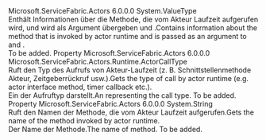 <Type Name="ActorMethodContext" FullName="Microsoft.ServiceFabric.Actors.Runtime.ActorMethodContext">
  <TypeSignature Language="C#" Value="public struct ActorMethodContext" />
  <TypeSignature Language="ILAsm" Value=".class public sequential ansi sealed beforefieldinit ActorMethodContext extends System.ValueType" />
  <TypeSignature Language="DocId" Value="T:Microsoft.ServiceFabric.Actors.Runtime.ActorMethodContext" />
  <TypeSignature Language="VB.NET" Value="Public Structure ActorMethodContext" />
  <TypeSignature Language="F#" Value="type ActorMethodContext = struct" />
  <AssemblyInfo>
    <AssemblyName>Microsoft.ServiceFabric.Actors</AssemblyName>
    <AssemblyVersion>6.0.0.0</AssemblyVersion>
  </AssemblyInfo>
  <Base>
    <BaseTypeName>System.ValueType</BaseTypeName>
  </Base>
  <Interfaces />
  <Docs>
    <summary>
            <span data-ttu-id="07189-101">Enthält Informationen über die Methode, die vom Akteur Laufzeit aufgerufen wird, und wird als Argument übergeben <see cref="M:Microsoft.ServiceFabric.Actors.Runtime.ActorBase.OnPreActorMethodAsync(Microsoft.ServiceFabric.Actors.Runtime.ActorMethodContext)" /> und <see cref="M:Microsoft.ServiceFabric.Actors.Runtime.ActorBase.OnPostActorMethodAsync(Microsoft.ServiceFabric.Actors.Runtime.ActorMethodContext)" />.</span><span class="sxs-lookup"><span data-stu-id="07189-101">Contains information about the method that is invoked by actor runtime and is passed as an argument to <see cref="M:Microsoft.ServiceFabric.Actors.Runtime.ActorBase.OnPreActorMethodAsync(Microsoft.ServiceFabric.Actors.Runtime.ActorMethodContext)" /> and <see cref="M:Microsoft.ServiceFabric.Actors.Runtime.ActorBase.OnPostActorMethodAsync(Microsoft.ServiceFabric.Actors.Runtime.ActorMethodContext)" />.</span></span>
            </summary>
    <remarks>To be added.</remarks>
  </Docs>
  <Members>
    <Member MemberName="CallType">
      <MemberSignature Language="C#" Value="public Microsoft.ServiceFabric.Actors.Runtime.ActorCallType CallType { get; }" />
      <MemberSignature Language="ILAsm" Value=".property instance valuetype Microsoft.ServiceFabric.Actors.Runtime.ActorCallType CallType" />
      <MemberSignature Language="DocId" Value="P:Microsoft.ServiceFabric.Actors.Runtime.ActorMethodContext.CallType" />
      <MemberSignature Language="VB.NET" Value="Public ReadOnly Property CallType As ActorCallType" />
      <MemberSignature Language="F#" Value="member this.CallType : Microsoft.ServiceFabric.Actors.Runtime.ActorCallType" Usage="Microsoft.ServiceFabric.Actors.Runtime.ActorMethodContext.CallType" />
      <MemberType>Property</MemberType>
      <AssemblyInfo>
        <AssemblyName>Microsoft.ServiceFabric.Actors</AssemblyName>
        <AssemblyVersion>6.0.0.0</AssemblyVersion>
      </AssemblyInfo>
      <ReturnValue>
        <ReturnType>Microsoft.ServiceFabric.Actors.Runtime.ActorCallType</ReturnType>
      </ReturnValue>
      <Docs>
        <summary>
            <span data-ttu-id="07189-102">Ruft den Typ des Aufrufs von Akteur-Laufzeit (z. B. Schnittstellenmethode Akteur, Zeitgeberrückruf usw.).</span><span class="sxs-lookup"><span data-stu-id="07189-102">Gets the type of call by actor runtime (e.g. actor interface method, timer callback etc.).</span></span>
            </summary>
        <value>
            <span data-ttu-id="07189-103">Ein <see cref="T:Microsoft.ServiceFabric.Actors.Runtime.ActorCallType" /> der Aufruftyp darstellt.</span><span class="sxs-lookup"><span data-stu-id="07189-103">An <see cref="T:Microsoft.ServiceFabric.Actors.Runtime.ActorCallType" /> representing the call type.</span></span>
            </value>
        <remarks>To be added.</remarks>
      </Docs>
    </Member>
    <Member MemberName="MethodName">
      <MemberSignature Language="C#" Value="public string MethodName { get; }" />
      <MemberSignature Language="ILAsm" Value=".property instance string MethodName" />
      <MemberSignature Language="DocId" Value="P:Microsoft.ServiceFabric.Actors.Runtime.ActorMethodContext.MethodName" />
      <MemberSignature Language="VB.NET" Value="Public ReadOnly Property MethodName As String" />
      <MemberSignature Language="F#" Value="member this.MethodName : string" Usage="Microsoft.ServiceFabric.Actors.Runtime.ActorMethodContext.MethodName" />
      <MemberType>Property</MemberType>
      <AssemblyInfo>
        <AssemblyName>Microsoft.ServiceFabric.Actors</AssemblyName>
        <AssemblyVersion>6.0.0.0</AssemblyVersion>
      </AssemblyInfo>
      <ReturnValue>
        <ReturnType>System.String</ReturnType>
      </ReturnValue>
      <Docs>
        <summary>
            <span data-ttu-id="07189-104">Ruft den Namen der Methode, die vom Akteur Laufzeit aufgerufen.</span><span class="sxs-lookup"><span data-stu-id="07189-104">Gets the name of the method invoked by actor runtime.</span></span>
            </summary>
        <value><span data-ttu-id="07189-105">Der Name der Methode.</span><span class="sxs-lookup"><span data-stu-id="07189-105">The name of method.</span></span></value>
        <remarks>To be added.</remarks>
      </Docs>
    </Member>
  </Members>
</Type>